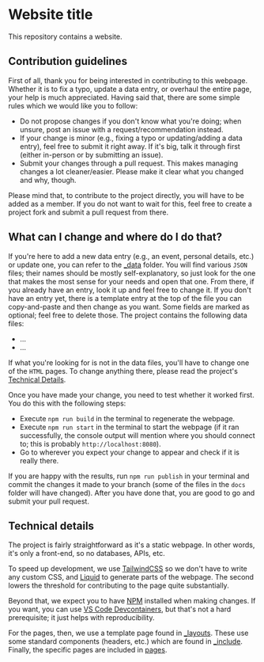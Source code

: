 # Website title

This repository contains a website.

## Contribution guidelines

First of all, thank you for being interested in contributing to this webpage.
Whether it is to fix a typo, update a data entry, or overhaul the entire page, your help is much appreciated.
Having said that, there are some simple rules which we would like you to follow:
- Do not propose changes if you don't know what you're doing; when unsure, post an issue with a request/recommendation instead.
- If your change is minor (e.g., fixing a typo or updating/adding a data entry), feel free to submit it right away. If it's big, talk it through first (either in-person or by submitting an issue).
- Submit your changes through a pull request. This makes managing changes a lot cleaner/easier. Please make it clear what you changed and why, though.

Please mind that, to contribute to the project directly, you will have to be added as a member.
If you do not want to wait for this, feel free to create a project fork and submit a pull request from there.


## What can I change and where do I do that?

If you're here to add a new data entry (e.g., an event, personal details, etc.) or update one, you can refer to the [_data](./_data) folder.
You will find various `JSON` files; their names should be mostly self-explanatory, so just look for the one that makes the most sense for your needs and open that one.
From there, if you already have an entry, look it up and feel free to change it.
If you don't have an entry yet, there is a template entry at the top of the file you can copy-and-paste and then change as you want.
Some fields are marked as optional; feel free to delete those.
The project contains the following data files:
- ...
- ...

If what you're looking for is not in the data files, you'll have to change one of the `HTML` pages.
To change anything there, please read the project's [Technical Details](#technical-details).

Once you have made your change, you need to test whether it worked first.
You do this with the following steps:
- Execute ``npm run build`` in the terminal to regenerate the webpage.
- Execute ``npm run start`` in the terminal to start the webpage (if it ran successfully, the console output will mention where you should connect to; this is probably ``http://localhost:8080``).
- Go to wherever you expect your change to appear and check if it is really there.

If you are happy with the results, run ``npm run publish`` in your terminal and commit the changes it made to your branch (some of the files in the ``docs`` folder will have changed).
After you have done that, you are good to go and submit your pull request.


## Technical details

The project is fairly straightforward as it's a static webpage.
In other words, it's only a front-end, so no databases, APIs, etc.

To speed up development, we use [TailwindCSS](https://tailwindcss.com/) so we don't have to write any custom CSS, and [Liquid](https://shopify.dev/docs/api/liquid) to generate parts of the webpage.
The second lowers the threshold for contributing to the page quite substantially.

Beyond that, we expect you to have [NPM](https://docs.npmjs.com/downloading-and-installing-node-js-and-npm) installed when making changes.
If you want, you can use [VS Code Devcontainers](https://code.visualstudio.com/docs/devcontainers/containers), but that's not a hard prerequisite; it just helps with reproducibility.

For the pages, then, we use a template page found in [_layouts](./_layouts).
These use some standard components (headers, etc.) which are found in [_include](./_include).
Finally, the specific pages are included in [pages](./pages).

